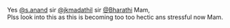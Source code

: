 Yes [@s.anand](/u/s.anand) sir [@jkmadathil](/u/jkmadathil) sir
[@Bharathi](/u/bharathi) Mam,  
Plss look into this as this is becoming too too hectic ans stressful now Mam.